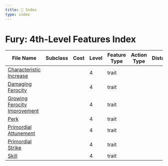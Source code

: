 ```yaml
---
title: 📑 Index
type: index
---
```


# Fury: 4th-Level Features Index

| File Name                                                           | Subclass | Cost | Level | Feature Type | Action Type | Distance | Target |
| ------------------------------------------------------------------- | -------- | ---- | ----- | ------------ | ----------- | -------- | ------ |
| [Characteristic Increase](../Characteristic%20Increase)             |          |      | 4     | trait        |             |          |        |
| [Damaging Ferocity](../Damaging%20Ferocity)                         |          |      | 4     | trait        |             |          |        |
| [Growing Ferocity Improvement](../Growing%20Ferocity%20Improvement) |          |      | 4     | trait        |             |          |        |
| [Perk](../Perk)                                                     |          |      | 4     | trait        |             |          |        |
| [Primordial Attunement](../Primordial%20Attunement)                 |          |      | 4     | trait        |             |          |        |
| [Primordial Strike](../Primordial%20Strike)                         |          |      | 4     | trait        |             |          |        |
| [Skill](../Skill)                                                   |          |      | 4     | trait        |             |          |        |
